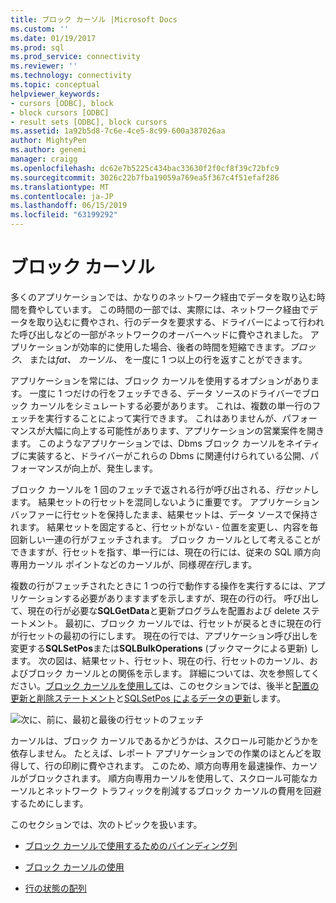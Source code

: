 ```yaml
---
title: ブロック カーソル |Microsoft Docs
ms.custom: ''
ms.date: 01/19/2017
ms.prod: sql
ms.prod_service: connectivity
ms.reviewer: ''
ms.technology: connectivity
ms.topic: conceptual
helpviewer_keywords:
- cursors [ODBC], block
- block cursors [ODBC]
- result sets [ODBC], block cursors
ms.assetid: 1a92b5d8-7c6e-4ce5-8c99-600a387026aa
author: MightyPen
ms.author: genemi
manager: craigg
ms.openlocfilehash: dc62e7b5225c434bac33630f2f0cf8f39c72bfc9
ms.sourcegitcommit: 3026c22b7fba19059a769ea5f367c4f51efaf286
ms.translationtype: MT
ms.contentlocale: ja-JP
ms.lasthandoff: 06/15/2019
ms.locfileid: "63199292"
---
```

# <a name="block-cursors"></a>ブロック カーソル
多くのアプリケーションでは、かなりのネットワーク経由でデータを取り込む時間を費やしています。 この時間の一部では、実際には、ネットワーク経由でデータを取り込むに費やされ、行のデータを要求する、ドライバーによって行われた呼び出しなどの一部がネットワークのオーバーヘッドに費やされました。 アプリケーションが効率的に使用した場合、後者の時間を短縮できます。*ブロック、* または*fat、* *カーソル、* を一度に 1 つ以上の行を返すことができます。  
  
 アプリケーションを常には、ブロック カーソルを使用するオプションがあります。 一度に 1 つだけの行をフェッチできる、データ ソースのドライバーでブロック カーソルをシミュレートする必要があります。 これは、複数の単一行のフェッチを実行することによって実行できます。 これはありませんが、パフォーマンスが大幅に向上する可能性があります、アプリケーションの営業案件を開きます。 このようなアプリケーションでは、Dbms ブロック カーソルをネイティブに実装すると、ドライバーがこれらの Dbms に関連付けられている公開、パフォーマンスが向上が、発生します。  
  
 ブロック カーソルを 1 回のフェッチで返される行が呼び出される、*行セット*します。 結果セットの行セットを混同しないように重要です。 アプリケーション バッファーに行セットを保持したまま、結果セットは、データ ソースで保持されます。 結果セットを固定すると、行セットがない - 位置を変更し、内容を毎回新しい一連の行がフェッチされます。 ブロック カーソルとして考えることができますが、行セットを指す、単一行には、現在の行には、従来の SQL 順方向専用カーソル ポイントなどのカーソルが、同様*現在行*します。  
  
 複数の行がフェッチされたときに 1 つの行で動作する操作を実行するには、アプリケーションする必要がありますまずを示しますが、現在の行の行。 呼び出して、現在の行が必要な**SQLGetData**と更新プログラムを配置および delete ステートメント。 最初に、ブロック カーソルでは、行セットが戻るときに現在の行が行セットの最初の行にします。 現在の行では、アプリケーション呼び出しを変更する**SQLSetPos**または**SQLBulkOperations** (ブックマークによる更新) します。 次の図は、結果セット、行セット、現在の行、行セットのカーソル、およびブロック カーソルとの関係を示します。 詳細については、次を参照してください。[ブロック カーソルを使用して](../../../odbc/reference/develop-app/using-block-cursors.md)は、このセクションでは、後半と[配置の更新と削除ステートメント](../../../odbc/reference/develop-app/positioned-update-and-delete-statements.md)と[SQLSetPos によるデータの更新](../../../odbc/reference/develop-app/updating-data-with-sqlsetpos.md)します。  
  
 ![次に、前に、最初と最後の行セットのフェッチ](../../../odbc/reference/develop-app/media/pr20_2.gif "pr20_2")  
  
 カーソルは、ブロック カーソルであるかどうかは、スクロール可能かどうかを依存しません。 たとえば、レポート アプリケーションでの作業のほとんどを取得して、行の印刷に費やされます。 このため、順方向専用を最速操作、カーソルがブロックされます。 順方向専用カーソルを使用して、スクロール可能なカーソルとネットワーク トラフィックを削減するブロック カーソルの費用を回避するためにします。  
  
 このセクションでは、次のトピックを扱います。  
  
-   [ブロック カーソルで使用するためのバインディング列](../../../odbc/reference/develop-app/binding-columns-for-use-with-block-cursors.md)  
  
-   [ブロック カーソルの使用](../../../odbc/reference/develop-app/using-block-cursors.md)  
  
-   [行の状態の配列](../../../odbc/reference/develop-app/row-status-array.md)
